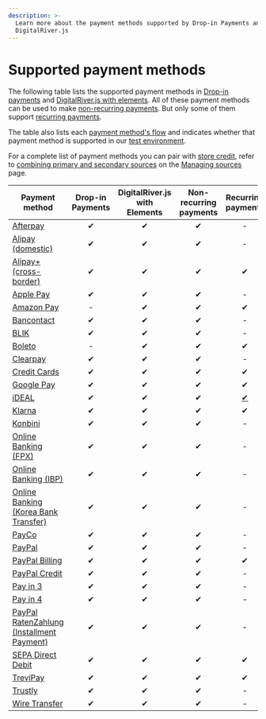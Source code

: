 ```yaml
---
description: >-
  Learn more about the payment methods supported by Drop-in Payments and
  DigitalRiver.js
---
```


# Supported payment methods

The following table lists the supported payment methods in [Drop-in payments](../payments-solutions/drop-in/) and [DigitalRiver.js with elements](../payments-solutions/digitalriver.js/). All of these payment methods can be used to make [non-recurring payments](../sources/#reusable-or-single-use). But only some of them support [recurring payments](../sources/#reusable-or-single-use).&#x20;

The table also lists each [payment method's flow](../sources/#payment-flow) and indicates whether that payment method is supported in our [test environment](broken-reference).

For a complete list of payment methods you can pair with [store credit](../../shopper-apis/shopper-basics/common-use-cases/applying-store-credit.md), refer to [combining primary and secondary sources](../sources/using-the-source-identifier.md#combining-primary-and-secondary-payment-sources) on the [Managing sources](../sources/using-the-source-identifier.md) page.

<table><thead><tr><th width="150">Payment method</th><th width="150" align="center">Drop-in Payments</th><th align="center">DigitalRiver.js with Elements</th><th width="132" align="center">Non-recurring payments</th><th width="70" align="center">Recurring payments</th><th width="165" align="center">Authentication flow</th></tr></thead><tbody><tr><td><a href="afterpay.md">Afterpay</a></td><td align="center">✔</td><td align="center">✔</td><td align="center">✔</td><td align="center">-</td><td align="center"><code>redirect</code></td></tr><tr><td><a href="alipay-domestic.md">Alipay (domestic)</a></td><td align="center">✔</td><td align="center">✔</td><td align="center">✔</td><td align="center">-</td><td align="center"><code>redirect</code></td></tr><tr><td><a href="alipay+-cross-border.md">Alipay+ (cross-border)</a></td><td align="center">✔</td><td align="center">✔</td><td align="center">✔</td><td align="center">✔</td><td align="center"><code>redirect</code></td></tr><tr><td><a href="apple-pay.md">Apple Pay</a></td><td align="center">✔</td><td align="center">✔</td><td align="center">✔</td><td align="center">-</td><td align="center"><code>standard</code></td></tr><tr><td><a href="amazon-pay.md">Amazon Pay</a></td><td align="center">-</td><td align="center">✔</td><td align="center">✔</td><td align="center">✔</td><td align="center"><code>redirect</code></td></tr><tr><td><a href="bancontact.md">Bancontact</a></td><td align="center">✔</td><td align="center">✔</td><td align="center">✔</td><td align="center">-</td><td align="center"><code>redirect</code></td></tr><tr><td><a href="blik.md">BLIK</a></td><td align="center">✔</td><td align="center">✔</td><td align="center">✔</td><td align="center">-</td><td align="center"><code>redirect</code></td></tr><tr><td><a href="boleto.md">Boleto</a></td><td align="center">-</td><td align="center">✔</td><td align="center">✔</td><td align="center">✔</td><td align="center"><code>redirect</code></td></tr><tr><td><a href="clearpay.md">Clearpay</a></td><td align="center">✔</td><td align="center">✔</td><td align="center">✔</td><td align="center">-</td><td align="center"><code>redirect</code></td></tr><tr><td><a href="credit-cards.md">Credit Cards</a></td><td align="center">✔</td><td align="center">✔</td><td align="center">✔</td><td align="center">✔</td><td align="center"><code>standard</code></td></tr><tr><td><a href="google-pay.md">Google Pay</a></td><td align="center">✔</td><td align="center">✔</td><td align="center">✔</td><td align="center">✔</td><td align="center"><code>standard</code></td></tr><tr><td><a href="ideal.md">iDEAL</a></td><td align="center">✔</td><td align="center">✔</td><td align="center">✔</td><td align="center"><a data-footnote-ref href="#user-content-fn-1">✔</a></td><td align="center"><code>redirect</code></td></tr><tr><td><a href="klarna.md">Klarna</a></td><td align="center">✔</td><td align="center">✔</td><td align="center">✔</td><td align="center">✔</td><td align="center"><code>redirect</code></td></tr><tr><td><a href="konbini.md">Konbini</a></td><td align="center">✔</td><td align="center">✔</td><td align="center">✔</td><td align="center">-</td><td align="center"><code>receiver</code></td></tr><tr><td><a href="fpx-online-banking.md">Online Banking (FPX)</a></td><td align="center">✔</td><td align="center">✔</td><td align="center">✔</td><td align="center">-</td><td align="center"><code>redirect</code></td></tr><tr><td><a href="online-banking-ibp.md">Online Banking (IBP)</a></td><td align="center">✔</td><td align="center">✔</td><td align="center">✔</td><td align="center">-</td><td align="center"><code>redirect</code></td></tr><tr><td><a href="korea-bank-transfer-online-banking.md">Online Banking (Korea Bank Transfer)</a></td><td align="center">✔</td><td align="center">✔</td><td align="center">✔</td><td align="center">-</td><td align="center"><code>redirect</code></td></tr><tr><td><a href="payco.md">PayCo</a></td><td align="center">✔</td><td align="center">✔</td><td align="center">✔</td><td align="center">-</td><td align="center"><code>redirect</code></td></tr><tr><td><a href="paypal.md">PayPal</a></td><td align="center">✔</td><td align="center">✔</td><td align="center">✔</td><td align="center">-</td><td align="center"><code>redirect</code></td></tr><tr><td><a href="paypal-billing-agreement.md">PayPal Billing</a></td><td align="center">✔</td><td align="center">✔</td><td align="center">✔</td><td align="center">✔</td><td align="center"><code>redirect</code></td></tr><tr><td><a href="paypal-credit.md">PayPal Credit</a></td><td align="center">✔</td><td align="center">✔</td><td align="center">✔</td><td align="center">-</td><td align="center"><code>redirect</code></td></tr><tr><td><a href="paypal-pay-in-3.md">Pay in 3</a></td><td align="center">✔</td><td align="center">✔</td><td align="center">✔</td><td align="center">-</td><td align="center"><code>redirect</code></td></tr><tr><td><a href="paypal-pay-in-4.md">Pay in 4</a></td><td align="center">✔</td><td align="center">✔</td><td align="center">✔</td><td align="center">-</td><td align="center"><code>redirect</code></td></tr><tr><td><a href="paypal-ratenzahlung-installment-payment.md">PayPal RatenZahlung (Installment Payment)</a></td><td align="center">✔</td><td align="center">✔</td><td align="center">✔</td><td align="center">-</td><td align="center"><code>redirect</code></td></tr><tr><td><a href="sepa-direct-debit.md">SEPA Direct Debit</a></td><td align="center">✔</td><td align="center">✔</td><td align="center">✔</td><td align="center">✔</td><td align="center"><code>redirect</code></td></tr><tr><td><a href="trevipay.md">TreviPay</a></td><td align="center">✔</td><td align="center">✔</td><td align="center">✔</td><td align="center">✔</td><td align="center"><code>redirect</code></td></tr><tr><td><a href="trustly.md">Trustly</a></td><td align="center">✔</td><td align="center">✔</td><td align="center">✔</td><td align="center">-</td><td align="center"><code>redirect</code></td></tr><tr><td><a href="wire-transfer.md">Wire Transfer</a></td><td align="center">✔</td><td align="center">✔</td><td align="center">✔</td><td align="center">-</td><td align="center"><code>receiver</code></td></tr></tbody></table>

[^1]: Digital River supports iDEAL for recurring with SEPA direct debit transactions.

